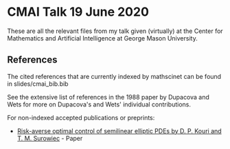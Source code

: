# CMAI Talk 19 June 2020
These are all the relevant files from my talk given (virtually) at the Center for Mathematics and Artificial Intelligence at George Mason University.

## References
The cited references that are currently indexed by mathscinet can be found in
slides/cmai_bib.bib

See the extensive list of references in the 1988 paper by Dupacova and Wets
for more on Dupacova's and Wets' individual contributions.

For non-indexed accepted publications or preprints:
* [Risk-averse optimal control of semilinear elliptic PDEs by D. P. Kouri and T. M. Surowiec](https://doi.org/10.1051/cocv/2019061) - Paper
